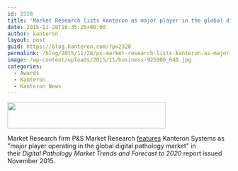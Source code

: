 ```yaml
---
id: 2328
title: 'Market Research lists Kanteron as major player in the global digital pathology market'
date: 2015-11-28T16:35:26+00:00
author: kanteron
layout: post
guid: https://blog.kanteron.com/?p=2328
permalink: /blog/2015/11/28/ps-market-research-lists-kanteron-as-major-player-in-the-global-digital-pathology-market/
image: /wp-content/uploads/2015/11/business-925900_640.jpg
categories:
  - Awards
  - Kanteron
  - Kanteron News
---
```

[<img class="aligncenter" src="https://www.psmarketresearch.com/images/logo.png" alt="" width="357" height="59" />](https://www.psmarketresearch.com)

Market Research firm P&S Market Research <a href="https://newslive7.in/press-releases/post/18814/digital-pathology-market-trends-and-forecast-to-2020-p-s-market-research" target="_blank">features</a> Kanteron Systems as "major player operating in the global digital pathology market" in their _Digital Pathology Market Trends and Forecast to 2020_ report issued November 2015.
